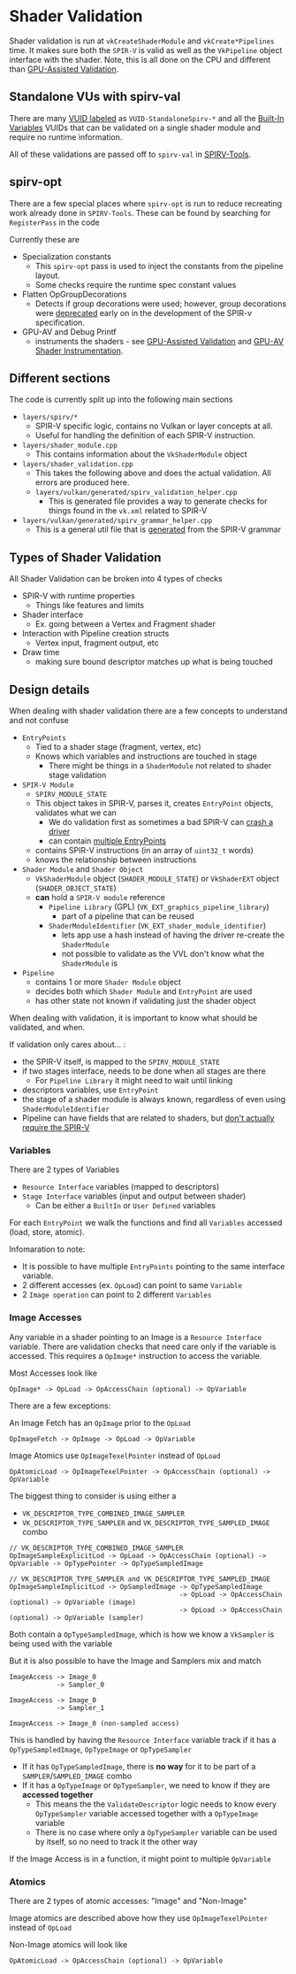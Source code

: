 # Shader Validation

Shader validation is run at `vkCreateShaderModule` and `vkCreate*Pipelines` time. It makes sure both the `SPIR-V` is valid
as well as the `VkPipeline` object interface with the shader. Note, this is all done on the CPU and different than
[GPU-Assisted Validation](gpu_validation.md).

## Standalone VUs with spirv-val

There are many [VUID labeled](https://registry.khronos.org/vulkan/specs/1.3-extensions/html/vkspec.html#spirvenv-module-validation-standalone) as `VUID-StandaloneSpirv-*` and all the
[Built-In Variables](https://registry.khronos.org/vulkan/specs/1.3-extensions/html/vkspec.html#interfaces-builtin-variables)
VUIDs that can be validated on a single shader module and require no runtime information.

All of these validations are passed off to `spirv-val` in [SPIRV-Tools](https://github.com/KhronosGroup/SPIRV-Tools/).

## spirv-opt

There are a few special places where `spirv-opt` is run to reduce recreating work already done in `SPIRV-Tools`.
These can be found by searching for `RegisterPass` in the code

Currently these are

- Specialization constants
  - This `spirv-opt` pass is used to inject the constants from the pipeline layout.
  - Some checks require the runtime spec constant values
- Flatten OpGroupDecorations
  - Detects if group decorations were used; however, group decorations were [deprecated](https://registry.khronos.org/SPIR-V/specs/unified1/SPIRV.html#OpGroupDecorate) early on in the development of the SPIR-v specification.
- GPU-AV and Debug Printf
  - instruments the shaders - see [GPU-Assisted Validation](gpu_validation.md) and [GPU-AV Shader Instrumentation](gpu_av_shader_instrumentation.md).

## Different sections

The code is currently split up into the following main sections

- `layers/spirv/*`
    - SPIR-V specific logic, contains no Vulkan or layer concepts at all.
    - Useful for handling the definition of each SPIR-V instruction.
- `layers/shader_module.cpp`
    - This contains information about the `VkShaderModule` object
- `layers/shader_validation.cpp`
    - This takes the following above and does the actual validation. All errors are produced here.
    - `layers/vulkan/generated/spirv_validation_helper.cpp`
        - This is generated file provides a way to generate checks for things found in the `vk.xml` related to SPIR-V
- `layers/vulkan/generated/spirv_grammar_helper.cpp`
    - This is a general util file that is [generated](generated_code.md) from the SPIR-V grammar

## Types of Shader Validation

All Shader Validation can be broken into 4 types of checks

- SPIR-V with runtime properties
  - Things like features and limits
- Shader interface
  - Ex. going between a Vertex and Fragment shader
- Interaction with Pipeline creation structs
  - Vertex input, fragment output, etc
- Draw time
  - making sure bound descriptor matches up what is being touched

## Design details

When dealing with shader validation there are a few concepts to understand and not confuse

- `EntryPoints`
  - Tied to a shader stage (fragment, vertex, etc)
  - Knows which variables and instructions are touched in stage
    - There might be things in a `ShaderModule` not related to shader stage validation
- `SPIR-V Module`
  - `SPIRV_MODULE_STATE`
  - This object takes in SPIR-V, parses it, creates `EntryPoint` objects, validates what we can
    - We do validation first as sometimes a bad SPIR-V can [crash a driver](https://github.com/KhronosGroup/Vulkan-ValidationLayers/issues/2835)
    - can contain [multiple EntryPoints](https://github.com/KhronosGroup/SPIRV-Guide/blob/master/chapters/entry_execution.md#instructions-with-multiple-execution-modes)
  - contains SPIR-V instructions (in an array of `uint32_t` words)
  - knows the relationship between instructions
- `Shader Module` and `Shader Object`
  - `VkShaderModule` object (`SHADER_MODULE_STATE`) or `VkShaderEXT` object (`SHADER_OBJECT_STATE`)
  - **can** hold a `SPIR-V module` reference
    - `Pipeline Library` (GPL) (`VK_EXT_graphics_pipeline_library`)
        - part of a pipeline that can be reused
    - `ShaderModuleIdentifier` (`VK_EXT_shader_module_identifier`)
        - lets app use a hash instead of having the driver re-create the `ShaderModule`
        - not possible to validate as the VVL don't know what the `ShaderModule` is
- `Pipeline`
  - contains 1 or more `Shader Module` object
  - decides both which `Shader Module` and `EntryPoint` are used
  - has other state not known if validating just the shader object

When dealing with validation, it is important to know what should be validated, and when.

If validation only cares about... :

- the SPIR-V itself, is mapped to the `SPIRV_MODULE_STATE`
- if two stages interface, needs to be done when all stages are there
  - For `Pipeline Library` it might need to wait until linking
- descriptors variables, use `EntryPoint`
- the stage of a shader module is always known, regardless of even using `ShaderModuleIdentifier`
- Pipeline can have fields that are related to shaders, but [don't actually require the SPIR-V](https://github.com/KhronosGroup/Vulkan-ValidationLayers/pull/6226)

### Variables

There are 2 types of Variables

- `Resource Interface` variables (mapped to descriptors)
- `Stage Interface` variables (input and output between shader)
  - Can be either a `BuiltIn` or `User Defined` variables

For each `EntryPoint` we walk the functions and find all `Variables` accessed (load, store, atomic).

Infomaration to note:
- It is possible to have multiple `EntryPoints` pointing to the same interface variable.
- 2 different accesses (ex. `OpLoad`) can point to same `Variable`
- 2 `Image operation` can point to 2 different `Variables`

### Image Accesses

Any variable in a shader pointing to an Image is a `Resource Interface` variable.
There are validation checks that need care only if the variable is accessed.
This requires a `OpImage*` instruction to access the variable.

Most Accesses look like

```
OpImage* -> OpLoad -> OpAccessChain (optional) -> OpVariable
```

There are a few exceptions:

An Image Fetch has an `OpImage` prior to the `OpLoad`

```
OpImageFetch -> OpImage -> OpLoad -> OpVariable
```

Image Atomics use `OpImageTexelPointer` instead of `OpLoad`

```
OpAtomicLoad -> OpImageTexelPointer -> OpAccessChain (optional) -> OpVariable
```

The biggest thing to consider is using either a

- `VK_DESCRIPTOR_TYPE_COMBINED_IMAGE_SAMPLER`
- `VK_DESCRIPTOR_TYPE_SAMPLER` and `VK_DESCRIPTOR_TYPE_SAMPLED_IMAGE` combo

```
// VK_DESCRIPTOR_TYPE_COMBINED_IMAGE_SAMPLER
OpImageSampleExplicitLod -> OpLoad -> OpAccessChain (optional) -> OpVariable -> OpTypePointer -> OpTypeSampledImage

// VK_DESCRIPTOR_TYPE_SAMPLER and VK_DESCRIPTOR_TYPE_SAMPLED_IMAGE
OpImageSampleImplicitLod -> OpSampledImage -> OpTypeSampledImage
                                           -> OpLoad -> OpAccessChain (optional) -> OpVariable (image)
                                           -> OpLoad -> OpAccessChain (optional) -> OpVariable (sampler)
```

Both contain a `OpTypeSampledImage`, which is how we know a `VkSampler` is being used with the variable

But it is also possible to have the Image and Samplers mix and match

```
ImageAccess -> Image_0
            -> Sampler_0

ImageAccess -> Image_0
            -> Sampler_1

ImageAccess -> Image_0 (non-sampled access)
```

This is handled by having the `Resource Interface` variable track if it has a `OpTypeSampledImage`, `OpTypeImage` or `OpTypeSampler`

- If it has `OpTypeSampledImage`, there is **no way** for it to be part of a `SAMPLER`/`SAMPLED_IMAGE` combo
- If it has a `OpTypeImage` or `OpTypeSampler`, we need to know if they are **accessed together**
    - This means the the `ValidateDescriptor` logic needs to know every `OpTypeSampler` variable accessed together with a `OpTypeImage` variable
    - There is no case where only a `OpTypeSampler` variable can be used by itself, so no need to track it the other way

If the Image Access is in a function, it might point to multiple `OpVariable`

### Atomics

There are 2 types of atomic accesses: "Image" and "Non-Image"

Image atomics are described above how they use `OpImageTexelPointer` instead of `OpLoad`

Non-Image atomics will look like

```
OpAtomicLoad -> OpAccessChain (optional) -> OpVariable
```